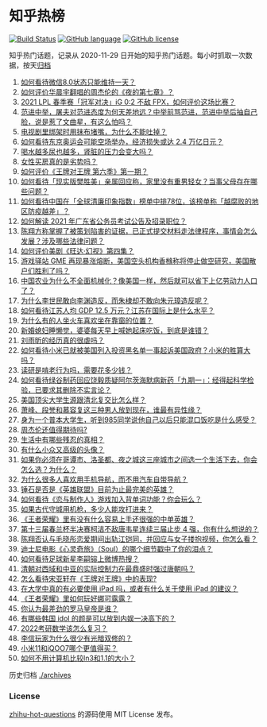 # 知乎热榜
[![Build Status](https://github.com/ToWeLong/zhihu-hot-questions/workflows/CI/badge.svg)](https://github.com/ToWeLong/zhihu-hot-questions/actions)
[![GitHub language](https://img.shields.io/badge/language-golang-orange.svg)](https://golang.org/)
[![GitHub license](https://img.shields.io/github/license/ToWeLong/zhihu-hot-questions)](https://github.com/ToWeLong/zhihu-hot-questions/blob/main/LICENSE)

知乎热门话题，记录从 2020-11-29 日开始的知乎热门话题。每小时抓取一次数据，按天[归档](./archives)

<!-- BEGIN -->

1. [如何看待微信8.0状态只能维持一天？](https://www.zhihu.com/question/441505845)
1. [如何评价华晨宇翻唱的周杰伦的《夜的第七章》？](https://www.zhihu.com/question/441931973)
1. [2021 LPL 春季赛「冠军对决」iG 0:2 不敌 FPX，如何评价这场比赛？](https://www.zhihu.com/question/442032605)
1. [范进中举，屠夫对范进态度为何天差地远？中举前骂范进，范进中举后抽自己脸，说是惹了文曲星，有这么怕吗？](https://www.zhihu.com/question/440627630)
1. [电视剧里绑架时用抹布堵嘴，为什么不能吐掉？](https://www.zhihu.com/question/441878231)
1. [如何看待东京奥运会可能空场举办，经济损失或达 2.4 万亿日元？](https://www.zhihu.com/question/441057000)
1. [喝水越多尿也越多，肾脏的压力会变大吗？](https://www.zhihu.com/question/429746229)
1. [女性买房真的是劣势吗？](https://www.zhihu.com/question/433146146)
1. [如何评价《王牌对王牌 第六季》第一期？](https://www.zhihu.com/question/441866699)
1. [如何看待「现实版樊胜美」亲属回应称，家里没有重男轻女？当事父母存在哪些问题？](https://www.zhihu.com/question/441958311)
1. [如何看待中国在「全球清廉印象指数」榜单中排78位，该榜单称「越腐败的地区防疫越差」？](https://www.zhihu.com/question/441950005)
1. [如何解读 2021 年广东省公务员考试公告及招录职位？](https://www.zhihu.com/question/441880404)
1. [陈翔方称掌握了被策划陷害的证据，已正式提交材料走法律程序，事情会怎么发展？涉及哪些法律问题？](https://www.zhihu.com/question/441997857)
1. [如何评价美剧《旺达·幻视》第四集？](https://www.zhihu.com/question/441802786)
1. [游戏驿站 GME 再现暴涨熔断，美国空头机构香橼称将停止做空研究，美国散户们胜利了吗？](https://www.zhihu.com/question/441956769)
1. [中国农业为什么不全面机械化？像美国一样，然后就可以省下上亿劳动力人口了？](https://www.zhihu.com/question/433942905)
1. [为什么李世民敢向李渊造反，而朱棣却不敢向朱元璋造反呢？](https://www.zhihu.com/question/423592538)
1. [如何看待江苏人均 GDP 12.5 万元？江苏在国际上是什么水平？](https://www.zhihu.com/question/441249747)
1. [为什么有的人坐火车喜欢坐在靠窗的位置？](https://www.zhihu.com/question/441667468)
1. [新婚媳妇睡懒觉，婆婆每天早上喊她起床吃饭，到底是谁错？](https://www.zhihu.com/question/363383726)
1. [刘雨昕的经历真的很虐吗？](https://www.zhihu.com/question/441643061)
1. [如何看待小米已就被美国列入投资黑名单一事起诉美国政府？小米的胜算大吗？](https://www.zhihu.com/question/441960627)
1. [读研是啃老行为吗，需要花多少钱？](https://www.zhihu.com/question/441625005)
1. [如何看待绿谷制药回应饶毅质疑阿尔茨海默病新药「九期一」：经得起科学检验，已要求其删除不实言论？](https://www.zhihu.com/question/442014571)
1. [美国顶尖大学生源跟清北复交比怎么样？](https://www.zhihu.com/question/355180091)
1. [萧峰、段誉和慕容复这三种男人放到现在，谁最有异性缘？](https://www.zhihu.com/question/440781326)
1. [身为一个普本大学生，听到985同学说他自己以后只能混口饭吃是什么感受？](https://www.zhihu.com/question/437056781)
1. [周杰伦还值得期待吗?](https://www.zhihu.com/question/431203726)
1. [生活中有哪些残忍的真相？](https://www.zhihu.com/question/63894266)
1. [有什么小众又高级的头像？](https://www.zhihu.com/question/438002548)
1. [如果你必须在哥谭市、洛圣都、夜之城这三座城市之间选一个生活下去，你会怎么选？为什么？](https://www.zhihu.com/question/440350180)
1. [为什么很多人喜欢用手机导航，而不用汽车自带导航？](https://www.zhihu.com/question/317827240)
1. [锤石是否是《英雄联盟》目前为止最完美的英雄？](https://www.zhihu.com/question/441618006)
1. [如何看待《恋与制作人》游戏加入背单词功能？你会玩么？](https://www.zhihu.com/question/441798993)
1. [如果古代守城用机枪，多少人能攻打进来？](https://www.zhihu.com/question/441209028)
1. [《王者荣耀》里有没有什么容易上手还很强的中单英雄？](https://www.zhihu.com/question/440334222)
1. [第十三届春兰杯半决赛柯洁不敌唐韦星连续三届止步 4 强，你有什么想说的？](https://www.zhihu.com/question/440333643)
1. [陈翔否认与毛晓彤恋爱期间出轨江铠同，并回应与女子搂抱视频，你怎么看？](https://www.zhihu.com/question/441929214)
1. [迪士尼电影《心灵奇旅》（Soul）的哪个细节戳中了你的泪点？](https://www.zhihu.com/question/435414016)
1. [如何看待足球新星李嗣镕上微博热搜？](https://www.zhihu.com/question/441688765)
1. [清朝对西域和中亚的实际控制力在最鼎盛时强过唐朝吗？](https://www.zhihu.com/question/37332547)
1. [怎么看待宋亚轩在《王牌对王牌》中的表现?](https://www.zhihu.com/question/441915603)
1. [在大学中真的有必要使用 iPad 吗，或者有什么关于使用 iPad 的建议？](https://www.zhihu.com/question/373915793)
1. [《王者荣耀》里如何玩好娜可露露？](https://www.zhihu.com/question/63997051)
1. [你认为最差劲的罗马皇帝是谁？](https://www.zhihu.com/question/393118032)
1. [有哪些韩国 idol 的颜是可以放到内娱一决高下的？](https://www.zhihu.com/question/440944695)
1. [2022考研数学该怎么复习？](https://www.zhihu.com/question/400670164)
1. [李信玩家为什么很少有光暗双修的？](https://www.zhihu.com/question/403609087)
1. [小米11和iQOO7哪个更值得买？](https://www.zhihu.com/question/440239420)
1. [如何不用计算机比较ln3和1.1的大小？](https://www.zhihu.com/question/441255034)

<!-- END -->

历史归档 [./archives](./archives)


### License
[zhihu-hot-questions](https://github.com/towelong/zhihu-hot-questions) 的源码使用 MIT License 发布。
